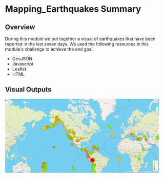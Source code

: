 # Mapping_Earthquakes Summary

## Overview
During this module we put together a visual of earthquakes that have been reported in the last seven days. We used the following resources in this module's challenge to achieve the end goal. 

* GeoJSON
* Javascript
* Leaflet
* HTML


## Visual Outputs
![](Challenge_Visual.png)